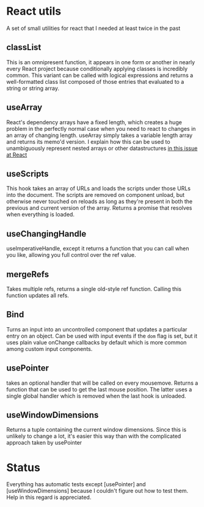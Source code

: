 # React utils

A set of small utilities for react that I needed at least
twice in the past

## classList

This is an omnipresent function, it appears in one form or another in nearly 
every React project because conditionally applying classes is incredibly
common. This variant can be called with logical expressions and returns a
well-formatted class list composed of those entries that evaluated to a
string or string array.

## useArray

React's dependency arrays have a fixed length, which creates a huge
problem in the perfectly normal case when you need to react to changes in
an array of changing length. useArray simply takes a variable length
array and returns its memo'd version. I explain how this can be used to
unambiguously represent nested arrays or other datastructures
[in this issue at React](https://github.com/facebook/react/issues/18229#issuecomment-781478424)

## useScripts

This hook takes an array of URLs and loads the scripts under those URLs
into the document. The scripts are removed on component unload, but
otherwise never touched on reloads as long as they're present in both
the previous and current version of the array. Returns a promise that
resolves when everything is loaded.

## useChangingHandle

useImperativeHandle, except it returns a function that you can call when
you like, allowing you full control over the ref value.

## mergeRefs

Takes multiple refs, returns a single old-style ref function. Calling this
function updates all refs.

## Bind

Turns an input into an uncontrolled component that updates a particular
entry on an object. Can be used with input events if the `dom` flag is
set, but it uses plain value onChange callbacks by default which is more
common among custom input components.

## usePointer

takes an optional handler that will be called on every mousemove. Returns
a function that can be used to get the last mouse position. The latter
uses a single global handler which is removed when the last hook is
unloaded.

## useWindowDimensions

Returns a tuple containing the current window dimensions. Since this is
unlikely to change a lot, it's easier this way than with the complicated
approach taken by usePointer

# Status

Everything has automatic tests except [usePointer] and
[useWindowDimensions] because I couldn't figure out how to test them.
Help in this regard is appreciated.